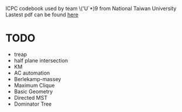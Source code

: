 ICPC codebook used by team \\('U`*)9 from National Taiwan University  
Lastest pdf can be found [here](https://raw.githubusercontent.com/rk42745417/codebook/master/pdf/codebook.pdf)

# TODO
* treap
* half plane intersection
* KM
* AC automation
* Berlekamp-massey
* Maximum Clique
* Basic Geometry
* Directed MST
* Dominator Tree
